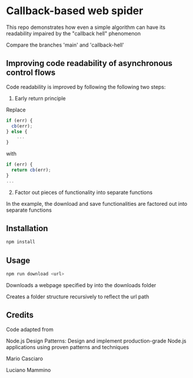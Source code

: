 # Callback-based web spider

This repo demonstrates how even a simple algorithm can have its readability impaired by the "callback hell" phenomenon

Compare the branches 'main' and 'callback-hell'

## Improving code readability of asynchronous control flows

Code readability is improved by following the following two steps:

1. Early return principle

Replace

```js
if (err) {
  cb(err);
} else {
    ...
}
```

with

```js
if (err) {
  return cb(err);
}
...
```

2. Factor out pieces of functionality into separate functions

In the example, the download and save functionalities are factored out into separate functions

## Installation

```bash
npm install
```

## Usage

```bash
npm run download <url>
```

Downloads a webpage specified by <url> into the downloads folder

Creates a folder structure recursively to reflect the url path


## Credits

Code adapted from


Node.js Design Patterns:
Design and implement production-grade Node.js
applications using proven patterns and techniques

Mario Casciaro

Luciano Mammino